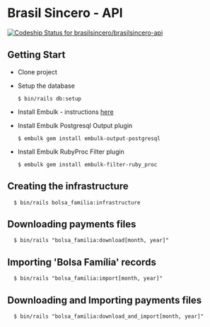 # Brasil Sincero - API

[![Codeship Status for brasilsincero/brasilsincero-api](https://codeship.com/projects/0c579630-4257-0134-daa8-1ed03da5965c/status?branch=master)](https://codeship.com/projects/168152)

## Getting Start

- Clone project
- Setup the database

      $ bin/rails db:setup

- Install Embulk - instructions [here](https://github.com/embulk/embulk#quick-start)
- Install Embulk Postgresql Output plugin

      $ embulk gem install embulk-output-postgresql

- Install Embulk RubyProc Filter plugin

      $ embulk gem install embulk-filter-ruby_proc

## Creating the infrastructure

      $ bin/rails bolsa_familia:infrastructure

## Downloading payments files

      $ bin/rails "bolsa_familia:download[month, year]"

## Importing 'Bolsa Família' records

      $ bin/rails "bolsa_familia:import[month, year]"

## Downloading and Importing payments files

      $ bin/rails "bolsa_familia:download_and_import[month, year]"

